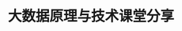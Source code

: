 ---
title:              大数据原理与技术课堂分享
description:        DGIM算法的一点改进
pdf_url:            /group/class/DGIM.pdf
preview_image_url:  group/class/DGIM.png
tags:
    - 大数据原理与技术
    -
    -            
---